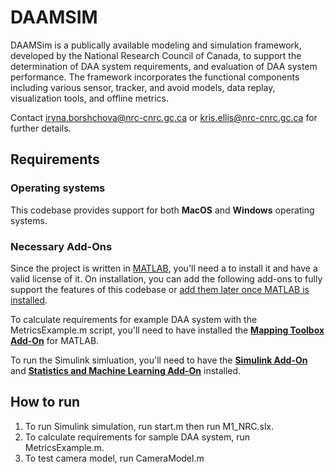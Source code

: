 # DAAMSIM

DAAMSim is a publically available modeling and simulation framework, developed by the National Research Council of Canada, to support the determination of DAA system requirements, and evaluation of DAA system performance. The framework incorporates the functional components including various sensor, tracker, and avoid models, data replay, visualization tools, and offline metrics. 

Contact iryna.borshchova@nrc-cnrc.gc.ca or kris.ellis@nrc-cnrc.gc.ca for further details.

## Requirements

### Operating systems
This codebase provides support for both **MacOS** and **Windows** operating systems.

### Necessary Add-Ons
Since the project is written in [MATLAB](https://www.mathworks.com/products/matlab.html), you'll need a to install it and have a valid license of it. On installation, you can add the following add-ons to fully support the features of this codebase or [add them later once MATLAB is installed](https://www.mathworks.com/help/matlab/matlab_env/get-add-ons.html).

To calculate requirements for example DAA system with the MetricsExample.m script, you'll need to have installed the **[Mapping Toolbox Add-On](https://www.mathworks.com/products/mapping.html)** for MATLAB.

To run the Simulink simluation, you'll need to have the **[Simulink Add-On](https://www.mathworks.com/products/simulink.html)** and **[Statistics and Machine Learning Add-On](https://www.mathworks.com/products/statistics.html)** installed. 

## How to run

1. To run Simulink simulation, run start.m then run M1_NRC.slx.
2. To calculate requirements for sample DAA system, run MetricsExample.m.
3. To test camera model, run CameraModel.m



